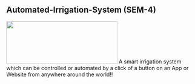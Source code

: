 ## Automated-Irrigation-System (SEM-4)

                                                                                    
                                                                                                
<img src="https://user-images.githubusercontent.com/109813112/234571425-1e505d78-b503-4cd2-9134-9eb14e4191fd.png" width="293" height="112" />
A smart irrigation system which can be controlled or automated by a click of a button on an App or Website from anywhere around the world!! 
